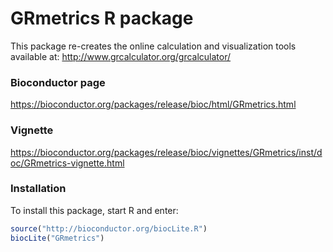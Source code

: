 # GRmetrics R package
This package re-creates the online calculation and visualization tools available at: http://www.grcalculator.org/grcalculator/

### Bioconductor page
https://bioconductor.org/packages/release/bioc/html/GRmetrics.html

### Vignette
https://bioconductor.org/packages/release/bioc/vignettes/GRmetrics/inst/doc/GRmetrics-vignette.html

### Installation
To install this package, start R and enter:
```R
source("http://bioconductor.org/biocLite.R")
biocLite("GRmetrics")
```
